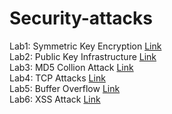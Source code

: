# Security-attacks <br>

Lab1: Symmetric Key Encryption  <a href="https://seedsecuritylabs.org/Labs_16.04/Crypto/Crypto_Encryption/">Link</a><br>
Lab2: Public Key Infrastructure <a href="https://seedsecuritylabs.org/Labs_16.04/Crypto/Crypto_PKI/">Link</a><br>
Lab3: MD5 Collion Attack <a href="https://seedsecuritylabs.org/Labs_16.04/Crypto/Crypto_MD5_Collision/">Link</a><br>
Lab4: TCP Attacks <a href="https://seedsecuritylabs.org/Labs_16.04/Networking/TCP_Attacks/">Link</a><br>
Lab5: Buffer Overflow  <a href="https://seedsecuritylabs.org/Labs_16.04/Software/Buffer_Overflow/">Link</a><br>
Lab6: XSS Attack <a href="https://seedsecuritylabs.org/Labs_16.04/PDF/Web_XSS_Elgg.pdf">Link</a><br>
